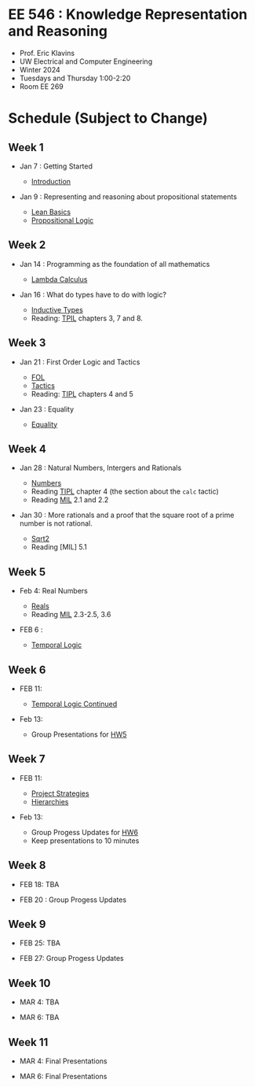 # EE 546 : Knowledge Representation and Reasoning

- Prof. Eric Klavins
- UW Electrical and Computer Engineering
- Winter 2024
- Tuesdays and Thursday 1:00-2:20
- Room EE 269

# Schedule (Subject to Change)

## Week 1

- Jan 7 : Getting Started
  - [Introduction](./EE546_W25/Intro.md)

- Jan 9 : Representing and reasoning about propositional statements
  - [Lean Basics](./EE546_W25/Intro.md)
  - [Propositional Logic](./EE546_W25/Lectures/PropositionalLogic.lean)

## Week 2

- Jan 14 : Programming as the foundation of all mathematics
  - [Lambda Calculus](./EE546_W25/Lectures/LambdaCalculus.lean)

- Jan 16 : What do types have to do with logic?
  - [Inductive Types](./EE546_W25/Lectures/InductiveTypes.lean)
  - Reading: [TPIL](https://lean-lang.org/theorem_proving_in_lean4/title_page.html) chapters 3, 7 and 8. 

## Week 3

- Jan 21 : First Order Logic and Tactics
  - [FOL](./EE546_W25/Lectures/FOL.lean)
  - [Tactics](./EE546_W25/Lectures/Tactics.lean)
  - Reading: [TIPL](https://lean-lang.org/theorem_proving_in_lean4/title_page.html) chapters 4 and 5

- Jan 23 : Equality 
  - [Equality](./EE546_W25/Lectures/Equality.lean)

## Week 4

- Jan 28 : Natural Numbers, Intergers and Rationals
  - [Numbers](./EE546_W25/Lectures/Numbers.lean)
  - Reading [TIPL](https://lean-lang.org/theorem_proving_in_lean4/title_page.html)  chapter 4 (the section about the `calc` tactic)
  - Reading [MIL](https://leanprover-community.github.io/mathematics_in_lean/C01_Introduction.html) 2.1 and 2.2

- Jan 30 : More rationals and a proof that the square root of a prime number is not rational.
  - [Sqrt2](./EE546_W25/Lectures/Sqrt2.lean)
  - Reading [MIL] 5.1

## Week 5

 - Feb 4: Real Numbers
   - [Reals](./EE546_W25/Lectures/Reals.lean)
    - Reading [MIL](https://leanprover-community.github.io/mathematics_in_lean/C01_Introduction.html) 2.3-2.5, 3.6

 - FEB 6 : 
   - [Temporal Logic](./EE546_W25/Lectures/KripkeStructures.lean)

## Week 6

 - FEB 11: 
   - [Temporal Logic Continued](./EE546_W25/Lectures/KripkeStructures.lean)

 - Feb 13:
   - Group Presentations for [HW5](./EE546_W25/Homework/HW5.lean)

## Week 7

 - FEB 11: 
   - [Project Strategies](./EE546_W25/Lectures/Strategy.lean)
   - [Hierarchies](./EE546_W25/Lectures/SL2.lean)

 - Feb 13:
   - Group Progess Updates for [HW6](./EE546_W25/Homework/HW6.lean)
   - Keep presentations to 10 minutes

## Week 8

  - FEB 18: TBA

  - FEB 20 : Group Progess Updates 

## Week 9

  - FEB 25: TBA

  - FEB 27: Group Progess Updates 

## Week 10

  - MAR 4: TBA

  - MAR 6: TBA

## Week 11

  - MAR 4: Final Presentations

  - MAR 6: Final Presentations 